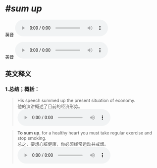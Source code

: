 # ***\#sum up*** 
英音
<audio src="./media/sum up1_AAC.aac" controls="controls"></audio>

美音
<audio src="./media/sum up2_AAC.aac" controls="controls"></audio>



  

英文释义
---
### 1.**总结；概括：**  

 > His speech summed up the present situation of economy.   
 > 他的演讲概述了目前的经济形势。    
<audio src="./media/sum-3.aac" controls="controls"></audio>

 > **To sum up**, for a healthy heart you must take regular exercise and stop smoking.   
 > 总之，要想心脏健康，你必须经常运动并戒烟。    
<audio src="./media/sum-4.aac" controls="controls"></audio>



